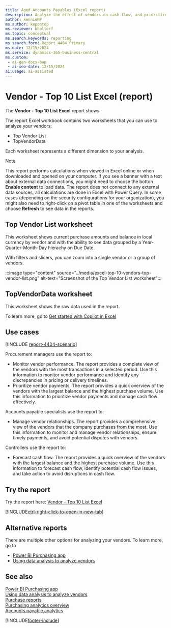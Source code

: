 ```yaml
---
title: Aged Accounts Payables (Excel report)
description: Analyze the effect of vendors on cash flow, and prioritize vendor payments.
author: kennieNP
ms.author: kepontop
ms.reviewer: bholtorf
ms.topic: conceptual
ms.search.keywords: reporting
ms.search.form: Report_4404_Primary
ms.date: 12/15/2024
ms.service: dynamics-365-business-central
ms.custom:
 - ai-gen-docs-bap
 - ai-seo-date: 12/15/2024
ai.usage: ai-assisted
---
```


# Vendor - Top 10 List Excel (report)

The **Vendor - Top 10 List Excel** report shows 

The report Excel workbook contains two worksheets that you can use to analyze your vendors:
- Top Vendor List
- TopVendorData

Each worksheet represents a different dimension to your analysis.

<!-- add when 4402 report article is merged to main
[!INCLUDE [onedrive-excel-online](../includes/onedrive-excel-online.md)] 
-->

> [!NOTE]
> This report performs calculations when viewed in Excel online or when downloaded and opened on your computer. If you see a banner with a text about external data connections, you might need to choose the botton **Enable content** to load data. The report does not connect to any external data sources, all calculations are done in Excel with Power Query. In some cases (depending on the security configurations for your organization), you might also need to right-click on a pivot table in one of the worksheets and choose **Refresh** to see data in the reports.


## Top Vendor List worksheet

This worksheet shows current purchase amounts and balance in local currency by vendor and with the ability to see data grouped by a Year-Quarter-Month-Day hierachy on Due Date.

With filters and slicers, you can zoom into a single vendor or a group of vendors.

:::image type="content" source="../media/excel-top-10-vendors-top-vendor-list.png" alt-text="Screenshot of the Top Vendor List worksheet":::


## TopVendorData worksheet

This worksheet shows the raw data used in the report. 

<!-- add when 4402 report article is merged to main
You can use this worksheet for data analysis assisted by built-in tools in Excel, such as [!INCLUDE [excel-copilot-name](../includes/excel-copilot-name.md)] or the What-if-analysis or Forecast Sheet tools.

:::image type="content" source="../media/finance/excel-excel-top-10-vendors-top-vendor-data.png" alt-text="Screenshot of the TopVendorData worksheet":::
-->

To learn more, go to [Get started with Copilot in Excel](https://support.microsoft.com/en-us/office/get-started-with-copilot-in-excel-d7110502-0334-4b4f-a175-a73abdfc118a)


## Use cases

[!INCLUDE [report-4404-scenario](../includes/report-4404-scenario-include.md)]

<!-- 
Prompt
Below is a report in an ERP system. Provide 3-4 use cases for different personas working with procurement.
Format like this:    
  
As a <persona>, use the report to    
* use case 1  
* use case 2    

Do not capitalize the persona names. 

## Report description
Shows information on purchases from vendors for a selected period. You can choose the number of vendors that are included in the report.
The vendors are sorted in order of amount, and you can choose whether they're sorted by purchase amount or balance. The report gives a quick overview of the vendors from which you purchase the most or to which you owe the most.

### What the report does
Provides a list of vendors with the most transactions within a selected period. You can choose to display more than 10 vendors.

The vendors are sorted by purchase amount within the selected period. The list gives a quick overview of vendors with the largest balance and highest purchase volume.

This report can be used to provide information to monitor supplier relationships, plan upcoming payments and identify potential cashflow issues.

### Use cases
Review vendors with the most transactions within a selected period to manage cash flow & prioritise vendor payments.

Please include your data sources and URLs
 -->

Procurement managers use the report to:

* Monitor vendor performance. The report provides a complete view of the vendors with the most transactions in a selected period. Use this information to monitor vendor performance and identify any discrepancies in pricing or delivery timelines.
* Prioritize vendor payments. The report provides a quick overview of the vendors with the largest balance and the highest purchase volume. Use this information to prioritize vendor payments and manage cash flow effectively.

Accounts payable specialists use the report to:

* Manage vendor relationships. The report provides a comprehensive view of the vendors that the company purchases from the most. Use this information to monitor and manage vendor relationships, ensure timely payments, and avoid potential disputes with vendors.

Controllers use the report to:

* Forecast cash flow. The report provides a quick overview of the vendors with the largest balance and the highest purchase volume. Use this information to forecast cash flow, identify potential cash flow issues, and take action to avoid disruptions in cash flow.


## Try the report

Try the report here: [Vendor - Top 10 List Excel](https://businesscentral.dynamics.com?report=4404)

[!INCLUDE[ctrl-right-click-to-open-in-new-tab](../includes/ctrl-right-click-to-open-in-new-tab.md)]

## Alternative reports

There are multiple other options for analyzing your vendors. To learn more, go to

- [Power BI Purchasing app](../purchases-powerbi-app.md)
- [Using data analysis to analyze vendors](../ad-hoc-analysis-purchasing.md)

## See also

[Power BI Purchasing app](../purchases-powerbi-app.md)  
[Using data analysis to analyze vendors](../ad-hoc-analysis-purchasing.md)  
[Purchase reports](../purchase-reports.md)  
[Purchasing analytics overview](../purchasing-analytics-overview.md)  
[Accounts payable analytics](../receivables-reports.md)  


[!INCLUDE[footer-include](../includes/footer-banner.md)]
